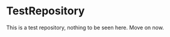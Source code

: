 TestRepository
==============

This is a test repository, nothing to be seen here. Move on now.  
 
 
   
   
   
       
                    
          
               
               
          
       
        
       
    
     
    
  
  
 
 
 
